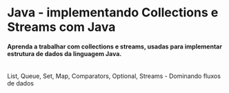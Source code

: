 # Java - implementando Collections e Streams com Java
#### Aprenda a trabalhar com collections e streams, usadas para implementar estrutura de dados da linguagem Java.
<br>
List, Queue, Set, Map, Comparators, Optional, Streams - Dominando fluxos de dados
